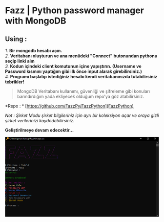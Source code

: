 # Fazz | Python password manager with MongoDB
## Using :

*1.* **Bir mongodb hesabı açın.**<br>
*2.* **Veritabanı oluşturun ve ana menüdeki "Connect" butonundan pythonu seçip linki alın**<br>
*3.* **Kodun içindeki client komutunun içine yapıştırın. (Username ve Password kısmını yaptığım gibi ilk önce input alarak girebilirsiniz.)**<br>
*4.* **Programı başlatıp istediğiniz hesabı kendi veritabanınızda tutabilirsiniz tebrikler!**<br>

> MongoDB Veritabanı kullanımı, güvenliği ve şifreleme gibi konuları barındırdığım yada ekliyecek olduğum repo'ya göz atabilirsiniz.<br>

*Repo : * [https://github.com/FazzPy/FazzPython](FazzPython)<br>

*Not : Şirket Modu şirket bilgileriniz için ayrı bir koleksiyon açar ve oraya gizli şirket verilerinizi kaydedebilirsiniz.*<br>

**Geliştirilmeye devam edecektir...**<br>

<img align="left" alt="SS" src="img/ss.PNG" />
